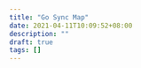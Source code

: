 ```yaml
---
title: "Go Sync Map"
date: 2021-04-11T10:09:52+08:00
description: ""
draft: true
tags: []
---
```


<!--more-->

